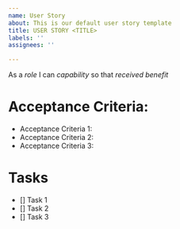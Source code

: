 ```yaml
---
name: User Story
about: This is our default user story template
title: USER STORY <TITLE>
labels: ''
assignees: ''

---
```


As a *role* I can *capability* so that *received benefit*

# Acceptance Criteria:

* Acceptance Criteria 1:
* Acceptance Criteria 2:
* Acceptance Criteria 3:

# Tasks

- [] Task 1
- [] Task 2
- [] Task 3
